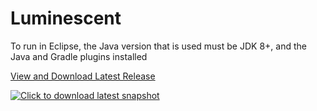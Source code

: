 # Luminescent
To run in Eclipse, the Java version that is used must be JDK 8+, and the Java and Gradle plugins installed

[View and Download Latest Release](https://github.com/AstechzGO/Luminescent/releases/tag/indev-0.2.4)

[![Click to download latest snapshot](https://github.com/astechzgo/Luminescent/workflows/Download%20Latest%20Snapshot/badge.svg?branch=major-update)](https://github.com/astechzgo/Luminescent/releases/download/major-update-snapshot/Luminescent.jar)